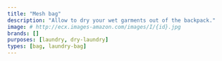 ```yaml
---
title: "Mesh bag"
description: "Allow to dry your wet garments out of the backpack."
image: # http://ecx.images-amazon.com/images/I/{id}.jpg
brands: []
purposes: [laundry, dry-laundry]
types: [bag, laundry-bag]
---
```

